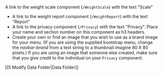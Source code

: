  A link to the weight scale component (`/WeightScale`) with the text "Scale"
- A link to the weight report component (`/WeightReport`) with the text "Report"
- A link to the privacy component (`/Privacy`) with the text "Privacy". Place your name and section number on this component as h3 headers.
- Create your own or find an image that you wish to use as a brand image for your menu. (If you are using the supplied bootstrap menu, change the _navbar-brand_ from a text string to a thumbnail imagine 80 X 80 pixels.) If you are using an image that someone else created, make sure that you give credit to the individual on your `Privacy` component.

[[5 Modify Data Folder|Data Folder]]